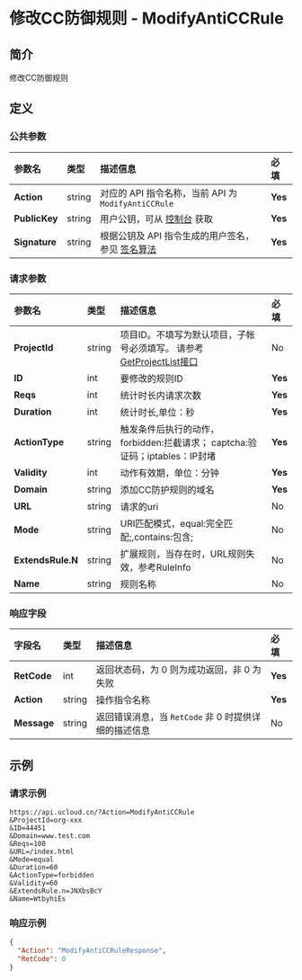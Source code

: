 # 修改CC防御规则 - ModifyAntiCCRule

## 简介

修改CC防御规则









## 定义

### 公共参数

| 参数名 | 类型 | 描述信息 | 必填 |
|:---|:---|:---|:---|
| **Action**     | string  | 对应的 API 指令名称，当前 API 为 `ModifyAntiCCRule`                        | **Yes** |
| **PublicKey**  | string  | 用户公钥，可从 [控制台](https://console.ucloud.cn/uapi/apikey) 获取                                             | **Yes** |
| **Signature**  | string  | 根据公钥及 API 指令生成的用户签名，参见 [签名算法](api/summary/signature.md)  | **Yes** |

### 请求参数

| 参数名 | 类型 | 描述信息 | 必填 |
|:---|:---|:---|:---|
| **ProjectId** | string | 项目ID。不填写为默认项目，子帐号必须填写。 请参考[GetProjectList接口](https://docs.ucloud.cn/api/summary/get_project_list) |No|
| **ID** | int | 要修改的规则ID |**Yes**|
| **Reqs** | int | 统计时长内请求次数 |**Yes**|
| **Duration** | int | 统计时长,单位：秒 |**Yes**|
| **ActionType** | string | 触发条件后执行的动作，forbidden:拦截请求； captcha:验证码；iptables：IP封堵 |**Yes**|
| **Validity** | int | 动作有效期，单位：分钟 |**Yes**|
| **Domain** | string | 添加CC防护规则的域名 |**Yes**|
| **URL** | string | 请求的uri |No|
| **Mode** | string | URI匹配模式，equal:完全匹配;,contains:包含; |No|
| **ExtendsRule.N** | string | 扩展规则，当存在时，URL规则失效，参考RuleInfo |No|
| **Name** | string | 规则名称 |No|

### 响应字段

| 字段名 | 类型 | 描述信息 | 必填 |
|:---|:---|:---|:---|
| **RetCode** | int | 返回状态码，为 0 则为成功返回，非 0 为失败 |**Yes**|
| **Action** | string | 操作指令名称 |**Yes**|
| **Message** | string | 返回错误消息，当 `RetCode` 非 0 时提供详细的描述信息 |No|




## 示例

### 请求示例
    
```
https://api.ucloud.cn/?Action=ModifyAntiCCRule
&ProjectId=org-xxx
&ID=44451
&Domain=www.test.com
&Reqs=100
&URL=/index.html
&Mode=equal
&Duration=60
&ActionType=forbidden
&Validity=60
&ExtendsRule.n=JNXbsBcY
&Name=WtbyhiEs
```

### 响应示例
    
```json
{
  "Action": "ModifyAntiCCRuleResponse",
  "RetCode": 0
}
```





